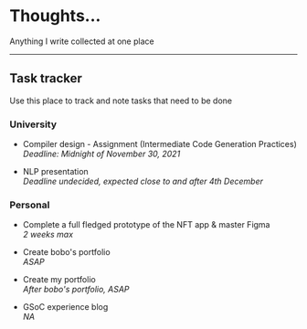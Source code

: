 # Thoughts...
Anything I write collected at one place

<hr>

## Task tracker  

Use this place to track and note tasks that need to be done

### University

- Compiler design - Assignment (Intermediate Code Generation Practices)  
*Deadline: Midnight of November 30, 2021*

- NLP presentation  
*Deadline undecided, expected close to and after 4th December*

### Personal

- Complete a full fledged prototype of the NFT app & master Figma  
*2 weeks max*

- Create bobo's portfolio  
*ASAP*

- Create my portfolio  
*After bobo's portfolio, ASAP*

- GSoC experience blog  
*NA*
